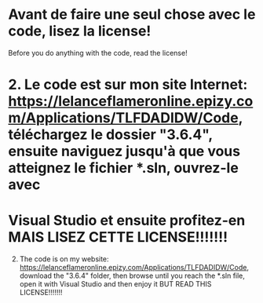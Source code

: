# Avant de faire une seul chose avec le code, lisez la license!
Before you do anything with the code, read the license!

# 2. Le code est sur mon site Internet: https://lelanceflameronline.epizy.com/Applications/TLFDADIDW/Code, téléchargez le dossier "3.6.4", ensuite naviguez jusqu'à que vous atteignez le fichier *.sln, ouvrez-le avec
# Visual Studio et ensuite profitez-en MAIS LISEZ CETTE LICENSE!!!!!!!

2. The code is on my website: https://lelanceflameronline.epizy.com/Applications/TLFDADIDW/Code, download the "3.6.4" folder, then browse until you reach the *.sln file, open it with Visual Studio and then enjoy it BUT READ THIS LICENSE!!!!!!!